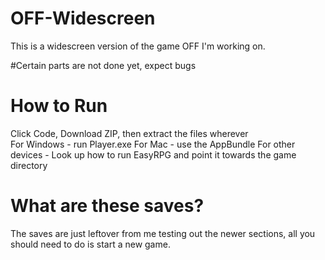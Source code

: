 # OFF-Widescreen
This is a widescreen version of the game OFF I'm working on.

#Certain parts are not done yet, expect bugs

# How to Run
Click Code, Download ZIP, then extract the files wherever\
For Windows - run Player.exe
For Mac - use the AppBundle
For other devices - Look up how to run EasyRPG and point it towards the game directory

# What are these saves?
The saves are just leftover from me testing out the newer sections, all you should need to do is start a new game.
